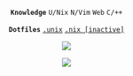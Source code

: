 <p align="center">
  <code><b>Knowledge</b></code>
  <code>U/Nix</code>
  <code>N/Vim</code>
  <code>Web</code>
  <code>C/++</code>
</p>

<p align="center">
  <code><b>Dotfiles</b></code>
  <code><a href="https://github.com/vollowx/.unix">.unix</a></code>
  <code><a href="https://github.com/vollowx/.nix">.nix [inactive]</a></code>
</p>

<p align="center">
  <img src="https://github-readme-stats.vercel.app/api?username=vollowx&show_icons=true&bg_color=1e1e2e&text_color=cdd6f4&icon_color=cba6f7&title_color=94e2d5&border_color=313244" />
</p>

<p align="center">
  <img src="https://github-readme-stats.vercel.app/api/wakatime?username=vollowx&layout=compact&bg_color=1e1e2e&text_color=cdd6f4&icon_color=cba6f7&title_color=94e2d5&border_color=313244" />
</p>
